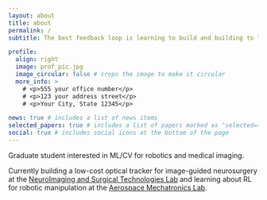 ```yaml
---
layout: about
title: about
permalink: /
subtitle: The best feedback loop is learning to build and building to learn.

profile:
  align: right
  image: prof_pic.jpg
  image_circular: false # crops the image to make it circular
  more_info: >
    # <p>555 your office number</p>
    # <p>123 your address street</p>
    # <p>Your City, State 12345</p>

news: true # includes a list of news items
selected_papers: true # includes a list of papers marked as "selected={true}"
social: true # includes social icons at the bottom of the page
---
```


Graduate student interested in ML/CV for robotics and medical imaging.

Currently building a low-cost optical tracker for image-guided neurosurgery at the [NeuroImaging and Surgical Technologies Lab](https://nist.mni.mcgill.ca/) and learning about RL for robotic manipulation at the [Aerospace Mechatronics Lab](https://aerospacemechatronics.lab.mcgill.ca/index.html).
